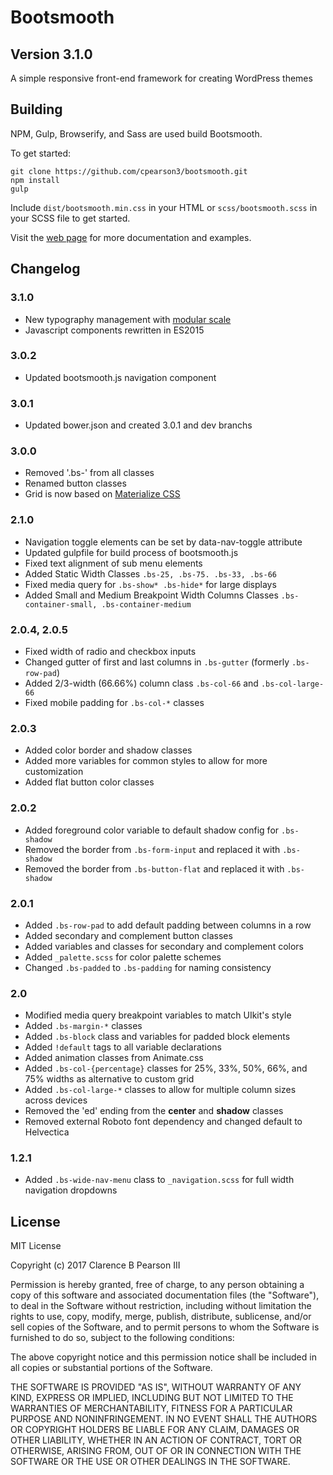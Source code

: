 # Bootsmooth
## Version 3.1.0

A simple responsive front-end framework for creating WordPress themes

## Building

NPM, Gulp, Browserify, and Sass are used build Bootsmooth.

To get started:

    git clone https://github.com/cpearson3/bootsmooth.git
    npm install
    gulp

Include `dist/bootsmooth.min.css` in your HTML or `scss/bootsmooth.scss` in your SCSS file to get started.

Visit the [web page](http://www.bootsmooth.com) for more documentation and examples.

## Changelog

### 3.1.0
- New typography management with [modular scale](http://modularscale.com)
- Javascript components rewritten in ES2015

### 3.0.2
- Updated bootsmooth.js navigation component

### 3.0.1
- Updated bower.json and created 3.0.1 and dev branchs

### 3.0.0
- Removed '.bs-' from all classes
- Renamed button classes
- Grid is now based on [Materialize CSS](http://materializecss.com/grid.html)

### 2.1.0
- Navigation toggle elements can be set by data-nav-toggle attribute
- Updated gulpfile for build process of bootsmooth.js
- Fixed text alignment of sub menu elements 
- Added Static Width Classes `.bs-25, .bs-75. .bs-33, .bs-66`
- Fixed media query for `.bs-show* .bs-hide*` for large displays
- Added Small and Medium Breakpoint Width Columns Classes `.bs-container-small, .bs-container-medium` 

### 2.0.4, 2.0.5
- Fixed width of radio and checkbox inputs
- Changed gutter of first and last columns in `.bs-gutter` (formerly `.bs-row-pad`)
- Added 2/3-width (66.66%) column class `.bs-col-66` and `.bs-col-large-66`
- Fixed mobile padding for `.bs-col-*` classes

### 2.0.3
- Added color border and shadow classes
- Added more variables for common styles to allow for more customization
- Added flat button color classes

### 2.0.2
- Added foreground color variable to default shadow config for `.bs-shadow`
- Removed the border from `.bs-form-input` and replaced it with `.bs-shadow`
- Removed the border from `.bs-button-flat` and replaced it with `.bs-shadow`

### 2.0.1

- Added `.bs-row-pad` to add default padding between columns in a row
- Added secondary and complement button classes
- Added variables and classes for secondary and complement colors
- Added `_palette.scss` for color palette schemes 
- Changed `.bs-padded` to `.bs-padding` for naming consistency

### 2.0

- Modified media query breakpoint variables to match UIkit's style
- Added `.bs-margin-*` classes 
- Added `.bs-block` class and variables for padded block elements
- Added `!default` tags to all variable declarations
- Added animation classes from Animate.css
- Added `.bs-col-{percentage}` classes for 25%, 33%, 50%, 66%, and 75% widths as alternative to custom grid
- Added `.bs-col-large-*` classes to allow for multiple column sizes across devices
- Removed the 'ed' ending from the **center** and **shadow** classes
- Removed external Roboto font dependency and changed default to Helvectica


### 1.2.1

- Added `.bs-wide-nav-menu` class to `_navigation.scss` for full width navigation dropdowns

## License

MIT License

Copyright (c) 2017 Clarence B Pearson III

Permission is hereby granted, free of charge, to any person obtaining a copy
of this software and associated documentation files (the "Software"), to deal
in the Software without restriction, including without limitation the rights
to use, copy, modify, merge, publish, distribute, sublicense, and/or sell
copies of the Software, and to permit persons to whom the Software is
furnished to do so, subject to the following conditions:

The above copyright notice and this permission notice shall be included in all
copies or substantial portions of the Software.

THE SOFTWARE IS PROVIDED "AS IS", WITHOUT WARRANTY OF ANY KIND, EXPRESS OR
IMPLIED, INCLUDING BUT NOT LIMITED TO THE WARRANTIES OF MERCHANTABILITY,
FITNESS FOR A PARTICULAR PURPOSE AND NONINFRINGEMENT. IN NO EVENT SHALL THE
AUTHORS OR COPYRIGHT HOLDERS BE LIABLE FOR ANY CLAIM, DAMAGES OR OTHER
LIABILITY, WHETHER IN AN ACTION OF CONTRACT, TORT OR OTHERWISE, ARISING FROM,
OUT OF OR IN CONNECTION WITH THE SOFTWARE OR THE USE OR OTHER DEALINGS IN THE
SOFTWARE.